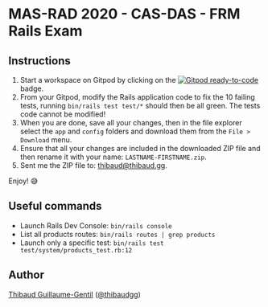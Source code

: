 # MAS-RAD 2020 - CAS-DAS - FRM Rails Exam

## Instructions

1. Start a workspace on Gitpod by clicking on the [![Gitpod ready-to-code](https://img.shields.io/badge/Gitpod-ready--to--code-blue?logo=gitpod)](https://gitpod.io/#https://github.com/mas-rad/rails-2020-exam) badge.
2. From your Gitpod, modify the Rails application code to fix the 10 failing tests, running `bin/rails test test/*` should then be all green. The tests code cannot be modified!
3. When you are done, save all your changes, then in the file explorer select the `app` and `config` folders and download them from the `File > Download` menu.
4. Ensure that all your changes are included in the downloaded ZIP file and then rename it with your name: `LASTNAME-FIRSTNAME.zip`.
5. Sent me the ZIP file to: [thibaud@thibaud.gg](mailto:thibaud@thibaud.gg).

Enjoy! 😅

## Useful commands

- Launch Rails Dev Console: `bin/rails console`
- List all products routes: `bin/rails routes | grep products`
- Launch only a specific test: `bin/rails test test/system/products_test.rb:12`

## Author

[Thibaud Guillaume-Gentil](https://thibaud.gg) ([@thibaudgg](https://github.com/thibaudgg))
